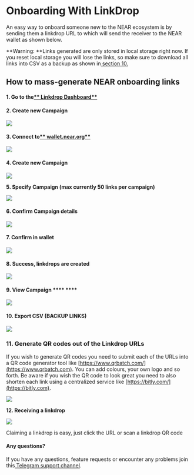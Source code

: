 # Onboarding With LinkDrop

An easy way to onboard someone new to the NEAR ecosystem is by sending them a linkdrop URL to which will send the receiver to the NEAR wallet as shown below.

**Warning: **Links generated are only stored in local storage right now. If you reset local storage you will lose the links, so make sure to download all links into CSV as a backup as shown in[ section 10.](https://www.notion.so/Linkdrop-Guide-6f4a4eda45464daba39e349095df947f)

## **How to mass-generate NEAR onboarding links**

#### **1. Go to the**[** Linkdrop Dashboard**](https://near-linkdrop-mainnet.netlify.app)

#### **2. Create new Campaign**

![](https://lh3.googleusercontent.com/UJly1jXF14ABxGTZvzmw7m86AtKR5NyphILAV1AubqE2HWFFHR5Kjx0aKVyCUgXr1VyjgqJi02DAWKx72nKpcyVHO5LoG75ewMcbeLZ1s_q9Ufc0aAAdnyghqHqS9o4x8GXP3\_Cw=s0)

#### **3. Connect to**[** wallet.near.org**](http://wallet.near.org)

![](https://lh3.googleusercontent.com/h7Vcu8fMWWdZzlFNZgQxCv1lGluem-3kfWY0sC3aq0EYPQ8AQgE6idFGLSGykKjHzXy7vQddVyO5PMu2S5zWKa1bBDcfZELiIGVg1ssfThR1tyoUhImbGKZ4CryMShanqed3BzDp=s0)

#### **4. Create new Campaign**

![](https://lh6.googleusercontent.com/8jQUPf7mhJ7KBdhET5GYkHEoEm0K0qdAdsUcYXE-RkdtXDYOao-dYvYVKLw7btHmq2C6m2mRZbGz72CGESUxhbftMBXl3eYj7jnSDPERerPJM4ssUBvL6sf6Ya391IdqCC2hrP6C=s0)

**5. Specify Campaign (max currently 50 links per campaign)**

![](https://lh6.googleusercontent.com/kyWr9L3at7fGSvChrlwKwAV1s92YHV1NwDBhf61RCvp1TgXzXbuTegSwplo3HGox_eGojweudeVKCYk0nWVFglDvlo-Szr34scmN-Rf3MhsRi64mQVWUIAar5CaO1aDq5K48lk5z=s0)

#### **6. Confirm Campaign details**

![](https://lh6.googleusercontent.com/crf\_7bAWHyXqBv-L0EfQQR7LjHAVzcTobElhzT5ae5kdKcOvEq1fnh8p6rl6U0tUWbyoqpnTn9N0xy0ekQfrPWh1WSRLF4whqqv7zWHswu0uto\_9BdHAo8F3SSJ9FNJxi5e-u_F8=s0)

#### **7. Confirm in wallet**

![](https://lh3.googleusercontent.com/rUYVIkiVa9oibidtWfP9c5n33ynYaFIO2GaE_Q-YSfqbVm19jiK6IpYrvdt34RYBg2ormedtCWsMBt_XutzY0SAatTRWRSpq8bYwosjCSdRGRDD1VbuE8i4H2Z\_0oP5kvmmqCcB5=s0)

#### **8. Success, linkdrops are created**

![](https://lh3.googleusercontent.com/c47G5BUTBYpcbTJCXcfiXfB0-G6tIfvJCedjrXBbvaEum-OrGe0lOW2A8M7n3qY_LSdx48abtNNU7x0Z82ClORBOGz1F48z5Jik9kxIvXO6SpBQw4Ka_UdDWmh7LwsFQsBGxOkYy=s0)

#### **9. View Campaign** **** ****

![](https://lh6.googleusercontent.com/V8F3CXHV3GapUWr5M7S9oz-WnJq-jw53LPDq0DiuQQH61ZfmNaMZ0-nGw5XMwtU6id7GjAWDFwAXkEiHXwfT_wpsyz8SOfORtH_XQRxiB9M8tk9kZrRds27XHKD2r5cvNhl6aRUS=s0)

#### **10. Export CSV (BACKUP LINKS)**

![](https://lh5.googleusercontent.com/jWsyfdb7Q_fURHkP85qoeO_hTP-4Vl9lUreIWoLX1wOUc8hq1LdF5oTMEkGasW4B7wVE28G2x33QSYcQd6jEsDN0VAnn_xAUfdYddV6LYCAB8PnsNxlYYeuo\_727PdcBOW\_7nN4i=s0)

### **11. Generate QR codes out of the Linkdrop URLs**

If you wish to generate QR codes you need to submit each of the URLs into a QR code generator tool like [https://www.qrbatch.com/](https://www.qrbatch.com). You can add colours, your own logo and so forth. Be aware if you wish the QR code to look great you need to also shorten each link using a centralized service like [https://bitly.com/](https://bitly.com).

![](https://lh3.googleusercontent.com/OKg2dx8VukHmawfYMNeoqFD8hphzhyK2AzNs7-hmBz2dDyEfHoFPWg1jfbbF3wwzbDKdiQb75HFxRdiMNoy3oX0XhXPA1R8YtHtdn0p639ciZfOqF6ZOxsFEcnRRAUYyczJzBJS1=s0)

**12. Receiving a linkdrop**

![](https://lh4.googleusercontent.com/E_xS5gdQhM91pAOmgckBaxB_aWZJE2fOdPk-GK5VA-ayiu1IndEJbBecw4yq-HpkMluSCnPp0iDAlMGUKvvXpiH4GaQf5R9SLmTMo9xh33JCmYkqSVdGB9juOoM5hukYoy3Favdt=s0)

Claiming a linkdrop is easy, just click the URL or scan a linkdrop QR code

#### **Any questions?**

If you have any questions, feature requests or encounter any problems join this[ Telegram support channel](https://t.me/joinchat/sPqlT3Zt-mAyNmI0).
